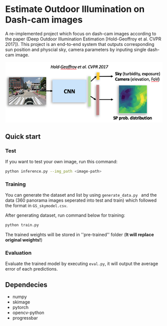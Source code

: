 # Estimate Outdoor Illumination on Dash-cam images #
A re-implemented project which focus on dash-cam images
according to the paper (Deep Outdoor Illumination Estimation [Hold-Geoffroy et al. CVPR 2017]). 
This project is an end-to-end system that outputs corresponding sun position and physcial 
sky, camera parameters by inputing single dash-cam image.

<img src="teaser.png" width="700" />

## Quick start ##
### Test ###
If you want to test your own image, run this command:
```bash
python inference.py --img_path <image-path>
```

### Training ###
You can generate the dataset and list by using ```generate_data.py ``` and 
the data (360 panorama images seperated into test and train) which followed the format in ```GS_skymodel.csv```.

After generating dataset, run command below for training:
```bash
python train.py
```
The trained weights will be stored in ''pre-trained'' folder (**It will replace original weights!**)

### Evaluation ###
Evaluate the trained model by executing ```eval.py```, it will output the average error of each predictions.

## Dependecies ##
* numpy
* skimage
* pytorch
* opencv-python
* progressbar
